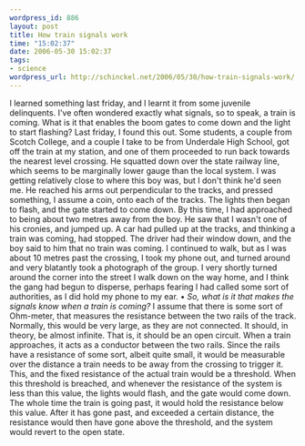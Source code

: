 ```yaml
--- 
wordpress_id: 886
layout: post
title: How train signals work
time: "15:02:37"
date: 2006-05-30 15:02:37
tags: 
- science
wordpress_url: http://schinckel.net/2006/05/30/how-train-signals-work/
---
```

I learned something last friday, and I learnt it from some juvenile delinquents.  I've often wondered exactly what signals, so to speak, a train is coming. What is it that enables the boom gates to come down and the light to start flashing? Last friday, I found this out. Some students, a couple from Scotch College, and a couple I take to be from Underdale High School, got off the train at my station, and one of them proceeded to run back towards the nearest level crossing. He squatted down over the state railway line, which seems to be marginally lower gauge than the local system. I was getting relatively close to where this boy was, but I don't think he'd seen me. He reached his arms out perpendicular to the tracks, and pressed something, I assume a coin, onto each of the tracks. The lights then began to flash, and the gate started to come down. By this time, I had approached to being about two metres away from the boy. He saw that I wasn't one of his cronies, and jumped up. A car had pulled up at the tracks, and thinking a train was coming, had stopped. The driver had their window down, and the boy said to him that no train was coming. I continued to walk, but as I was about 10 metres past the crossing, I took my phone out, and turned around and very blatantly took a photograph of the group. I very shortly turned around the corner into the street I walk down on the way home, and I think the gang had begun to disperse, perhaps fearing I had called some sort of authorities, as I did hold my phone to my ear. • _So, what is it that makes the signals know when a train is coming?_ I assume that there is some sort of Ohm-meter, that measures the resistance between the two rails of the track. Normally, this would be very large, as they are not connected. It should, in theory, be almost infinite. That is, it should be an open circuit. When a train approaches, it acts as a conductor between the two rails. Since the rails have a resistance of some sort, albeit quite small, it would be measurable over the distance a train needs to be away from the crossing to trigger it. This, and the fixed resistance of the actual train would be a threshold. When this threshold is breached, and whenever the resistance of the system is less than this value, the lights would flash, and the gate would come down. The whole time the train is going past, it would hold the resistance below this value. After it has gone past, and exceeded a certain distance, the resistance would then have gone above the threshold, and the system would revert to the open state. 
